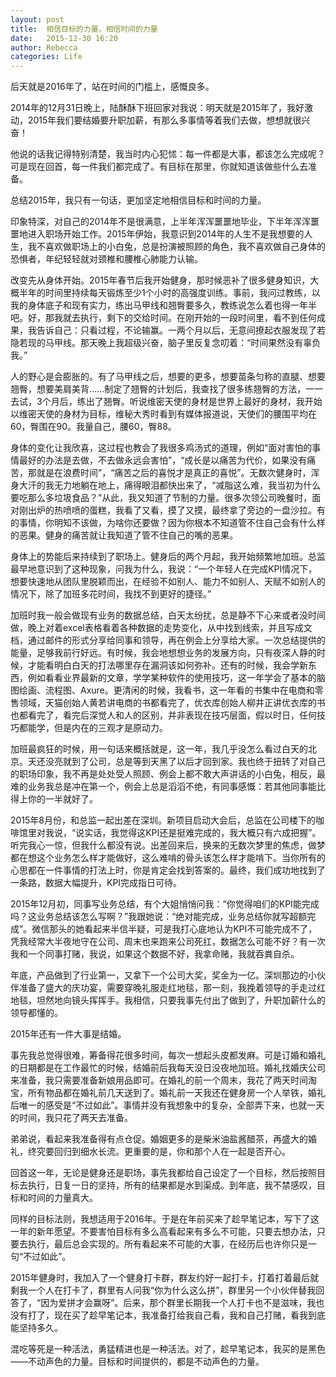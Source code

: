 ```yaml
---
layout: post
title:  相信目标的力量，相信时间的力量
date:   2015-12-30 16:20
author: Rebecca
categories: Life
---
```


后天就是2016年了，站在时间的门槛上，感慨良多。

2014年的12月31日晚上，陆酥酥下班回家对我说：明天就是2015年了，我好激动，2015年我们要结婚要升职加薪，有那么多事情等着我们去做，想想就很兴奋！

<!-- more -->

他说的话我记得特别清楚，我当时内心犯怵：每一件都是大事，都该怎么完成呢？可是现在回首，每一件我们都完成了。有目标在那里，你就知道该做些什么去准备。

总结2015年，我只有一句话，更加坚定地相信目标和时间的力量。

印象特深，对自己的2014年不是很满意，上半年浑浑噩噩地毕业，下半年浑浑噩噩地进入职场开始工作。2015年伊始，我意识到2014年的人生不是我想要的人生，我不喜欢做职场上的小白兔，总是扮演被照顾的角色，我不喜欢做自己身体的恐惧者，年纪轻轻就对颈椎和腰椎心肺能力认输。

改变先从身体开始。2015年春节后我开始健身，那时候恶补了很多健身知识，大概半年的时间里持续每天锻炼至少1个小时的高强度训练。事前，我问过教练，以我的身体底子和现有实力，练出马甲线和翘臀要多久，教练说怎么着也得一年半吧。好，那我就去执行，剩下的交给时间。在刚开始的一段时间里，看不到任何成果，我告诉自己：只看过程，不论输赢。一两个月以后，无意间撩起衣服发现了若隐若现的马甲线。那天晚上我超级兴奋，脑子里反复念叨着：“时间果然没有辜负我。”

人的野心是会膨胀的。有了马甲线之后，想要的更多，想要苗条匀称的直腿、想要翘臀，想要美肩美背……制定了翘臀的计划后，我查找了很多练翘臀的方法，一一去试，3个月后，练出了翘臀。听说维密天使的身材是世界上最好的身材，我开始以维密天使的身材为目标，维秘大秀时看到有媒体报道说，天使们的腰围平均在60，臀围在90。我量自己，腰60，臀88。

身体的变化让我欣喜，这过程也教会了我很多鸡汤式的道理，例如“面对害怕的事情最好的办法是去做，不去做永远会害怕”，“成长是以痛苦为代价，如果没有痛苦，那就是在浪费时间”，“痛苦之后的喜悦才是真正的喜悦”。无数次健身时，浑身大汗的我无力地躺在地上，痛得眼泪都快出来了，“减脂这么难，我当初为什么要吃那么多垃圾食品？”从此，我又知道了节制的力量。很多次领公司晚餐时，面对刚出炉的热喷喷的蛋糕，我看了又看，摸了又摸，最终拿了旁边的一盘沙拉。有的事情，你明知不该做，为啥你还要做？因为你根本不知道管不住自己会有什么样的恶果。健身的痛苦就让我知道了管不住自己的嘴的恶果。

身体上的势能后来持续到了职场上。健身后的两个月起，我开始频繁地加班。总监最早地意识到了这种现象，问我为什么，我说：“一个年轻人在完成KPI情况下，想要快速地从团队里脱颖而出，在经验不如别人、能力不如别人、天赋不如别人的情况下，除了加班多花时间，我找不到更好的捷径。”

加班时我一般会做现有业务的数据总结，白天太纷扰，总是静不下心来或者没时间做，晚上对着excel表格看着各种数据的走势变化，从中找到线索，并且写成文档，通过邮件的形式分享给同事和领导，再在例会上分享给大家。一次总结提供的能量，足够我前行好远。有时候，我会地想想业务的发展方向，只有夜深人静的时候，才能看明白白天的打法哪里存在漏洞该如何弥补。还有的时候，我会学新东西，例如看看业界最新的文章，学学某种软件的使用技巧，这一年学会了基本的脑图绘画、流程图、Axure。更清闲的时候，我看书，这一年看的书集中在电商和零售领域，天猫创始人黄若讲电商的书都看完了，优衣库创始人柳井正讲优衣库的书也都看完了，看完后深觉人和人的区别，并非表现在技巧层面，假以时日，任何技巧都能学，但是内在的三观才是原动力。

加班最疯狂的时候，用一句话来概括就是，这一年，我几乎没怎么看过白天的北京。天还没亮就到了公司，总是等到天黑了以后才回到家。我也终于扭转了对自己的职场印象，我不再是处处受人照顾、例会上都不敢大声讲话的小白兔，相反，最难的业务我总是冲在第一个，例会上总是滔滔不绝，有同事感慨：若其他同事能比得上你的一半就好了。

2015年8月份，和总监一起出差在深圳。新项目启动大会后，总监在公司楼下的咖啡馆里对我说，“说实话，我觉得这KPI还是挺难完成的，我大概只有六成把握”。听完我心一惊，但我什么都没有说。出差回来后，换来的无数次梦里的焦虑，做梦都在想这个业务怎么样才能做好，这么难啃的骨头该怎么样才能啃下。当你所有的心思都在一件事情的打法上时，你是肯定会找到答案的。最终，我们成功地找到了一条路，数据大幅提升，KPI完成指日可待。

2015年12月初，同事写业务总结，有个大姐悄悄问我：“你觉得咱们的KPI能完成吗？这业务总结该怎么写啊？”我跟她说：“绝对能完成，业务总结你就写超额完成”。微信那头的她看起来半信半疑，可是我打心底地认为KPI不可能完成不了，凭我经常大半夜地守在公司、周末也来跑来公司死扛，数据怎么可能不好？有一次我和一个同事打赌，我说，如果这个数据不好，我拿命赌，我就吞粪自杀。

年底，产品做到了行业第一，又拿下一个公司大奖，奖金为一亿。深圳那边的小伙伴准备了盛大的庆功宴，需要穿晚礼服走红地毯，那一刻，我挽着领导的手走过红地毯，坦然地向镜头挥挥手。我相信，只要我事先付出了做到了，升职加薪什么的领导都懂的。

2015年还有一件大事是结婚。

事先我总觉得很难，筹备得花很多时间，每次一想起头皮都发麻。可是订婚和婚礼的日期都是在工作最忙的时候，结婚前后我每天没日没夜地加班。婚礼找婚庆公司来准备，我只需要准备新娘用品即可。在婚礼的前一个周末，我花了两天时间淘宝，所有物品都在婚礼前几天送到了。婚礼前一天我还在健身房一个人举铁，婚礼后唯一的感受是“不过如此”。事情并没有我想象中的复杂，全部弄下来，也就一天的时间，我只花了两天去准备。

弟弟说，看起来我准备得有点仓促。婚姻更多的是柴米油盐酱醋茶，再盛大的婚礼，终究要回归到细水长流。更重要的是，你和那个人在一起是否开心。

回首这一年，无论是健身还是职场，事先我都给自己设定了一个目标，然后按照目标去执行，日复一日的坚持，所有的结果都是水到渠成。到年底，我不禁感叹，目标和时间的力量真大。

同样的目标法则，我想适用于2016年。于是在年前买来了趁早笔记本，写下了这一年的新年愿望。不要害怕目标有多么高看起来有多么不可能，只要去想办法，只要去执行，最后总会实现的。所有看起来不可能的大事，在经历后也许你只是一句“不过如此”。

2015年健身时，我加入了一个健身打卡群，群友约好一起打卡，打着打着最后就剩我一个人在打卡了，群里有人问我“你为什么这么拼”，群里另一个小伙伴替我回答了，“因为爱拼才会赢呀”。后来，那个群里长期我一个人打卡也不是滋味，我也没有打了，现在买了趁早笔记本，我准备打给我自己看，我和自己打赌，看我到底能坚持多久。

混吃等死是一种活法，勇猛精进也是一种活法。对了，趁早笔记本，我买的是黑色——不动声色的力量。目标和时间提供的，都是不动声色的力量。